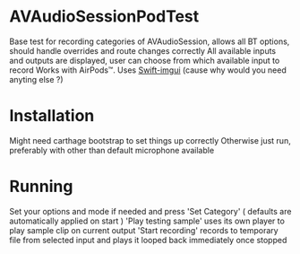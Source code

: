 # AVAudioSessionPodTest

Base test for recording categories of AVAudioSession, allows all BT options, should handle overrides and route changes correctly
All available inputs and outputs are displayed, user can choose from which available input to record
Works with AirPods™.
Uses [Swift-imgui](https://github.com/mnmly/Swift-imgui) (cause why would you need anyting else ?)

# Installation
Might need carthage bootstrap to set things up correctly
Otherwise just run, preferably with other than default microphone available

# Running
Set your options and mode if needed and press 'Set Category' ( defaults are automatically applied on start )
'Play testing sample' uses its own player to play sample clip on current output
'Start recording' records to temporary file from selected input and plays it looped back immediately once stopped
